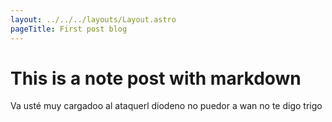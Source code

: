 ```yaml
---
layout: ../../../layouts/Layout.astro
pageTitle: First post blog
---
```


# This is a note post with markdown

Va usté muy cargadoo al ataquerl diodeno no puedor a wan no te digo trigo
